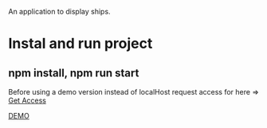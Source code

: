 An application to display ships.

<h1>Instal and run project</h1>
<h2>npm install, npm run start</h2>

Before using a demo version instead of localHost
request access for here => <a href='https://cors-anywhere.herokuapp.com/corsdemo'> Get Access </a>

<a href='https://sage-hamster-f6e14d.netlify.app/'> DEMO </a>
